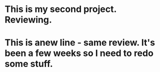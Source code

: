 # This is my second project. Reviewing.
# This is anew line - same review. It's been a few weeks so I need to redo some stuff.